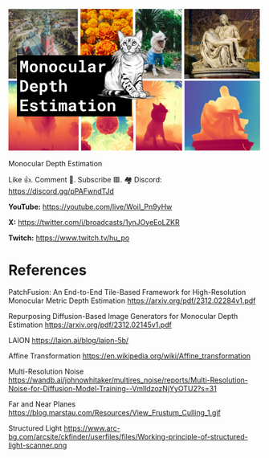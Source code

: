 ![](thumbnails/17.12.2023.png)

Monocular Depth Estimation

Like 👍. Comment 💬. Subscribe 🟥.
🏘 Discord: https://discord.gg/pPAFwndTJd

**YouTube:** https://youtube.com/live/WoiI_Pn9yHw

**X:** https://twitter.com/i/broadcasts/1ynJOyeEoLZKR

**Twitch:** https://www.twitch.tv/hu_po


# References

PatchFusion: An End-to-End Tile-Based Framework for High-Resolution Monocular Metric Depth Estimation
https://arxiv.org/pdf/2312.02284v1.pdf

Repurposing Diffusion-Based Image Generators for Monocular Depth Estimation
https://arxiv.org/pdf/2312.02145v1.pdf

LAION
https://laion.ai/blog/laion-5b/

Affine Transformation
https://en.wikipedia.org/wiki/Affine_transformation

Multi-Resolution Noise
https://wandb.ai/johnowhitaker/multires_noise/reports/Multi-Resolution-Noise-for-Diffusion-Model-Training--VmlldzozNjYyOTU2?s=31

Far and Near Planes
https://blog.marstau.com/Resources/View_Frustum_Culling_1.gif

Structured Light
https://www.arc-bg.com/arcsite/ckfinder/userfiles/files/Working-principle-of-structured-light-scanner.png

